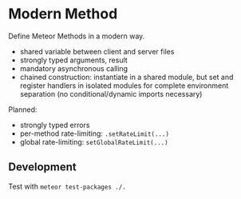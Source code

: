 # Modern Method

Define Meteor Methods in a modern way.

- shared variable between client and server files
- strongly typed arguments, result
- mandatory asynchronous calling
- chained construction: instantiate in a shared module, but set and register handlers in isolated modules for complete environment separation (no conditional/dynamic imports necessary)

Planned:

- strongly typed errors
- per-method rate-limiting: `.setRateLimit(...)`
- global rate-limiting: `setGlobalRateLimit(...)`

## Development

Test with `meteor test-packages ./.`
